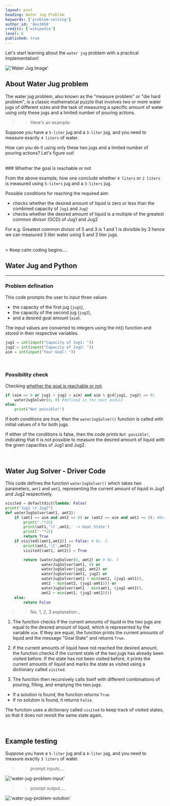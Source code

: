 ```yaml
---
layout: post
heading: Water Jug Problem
keywords: ['problem-solving']
author_id: 'dev3058'
credits: ['wikipedia']
level: 6
published: true
---
```


Let's start learning about the `water jug` problem with a practical implementation!

!['Water Jug Image'](https://boxofnotes.com/wp-content/uploads/2022/11/Water-Jug-Problem-in-Artificial-Intelligence.jpg)


## About Water Jug problem

The water jug problem, also known as the "measure problem" or "die hard problem", is a classic mathematical puzzle that involves two or more water jugs of different sizes and the task of measuring a specific amount of water using only these jugs and a limited number of pouring actions. 

>>Here's an example: 

Suppose you have a `5-liter` jug and a `3-liter` jug, and you need to measure exactly `4 liters` of water. 

How can you do it using only these two jugs and a limited number of pouring actions? Let's figure out!

<br/>
### Whether the goal is reachable or not 

From the above example, how one conclude whether `4 liters` or `2 liters` is measured using `5-liters` jug and a `3-liters` jug.

Possible conditions for reaching the required aim:

- checks whether the desired amount of liquid is zero or less than the combined capacity of `Jug1` and `Jug2`
- checks whether the desired amount of liquid is a multiple of the greatest common divisor (GCD) of Jug1 and Jug2 

For e.g. Greatest common divisor of 5 and 3 is 1 and 1 is divisible by 3 hence we can measured 3 liter water using 5 and 3 liter jugs.

<br/>
> Keep calm coding begins....

## Water Jug and Python
<hr>

### Problem defination 

This code prompts the user to input three values 

- the capacity of the first jug (`jug1`),
- the capacity of the second jug (`jug2`), 
- and a desired goal amount (`aim`). 

The input values are converted to integers using the int() function and stored in their respective variables.

```python
jug1 = int(input("Capacity of Jug1: "))
jug2 = int(input("Capacity of Jug2: "))
aim = int(input("Your Goal: "))
```
<br/>

### Possibility check 

Checking [whether the goal is reachable or not](#whether-the-goal-is-reachable-or-not). 

```python
if (aim == 0 or jug1 + jug2 > aim) and aim % gcd(jug1, jug2) == 0:
    waterJugSolver(0, 0) #defined in the next module
else:
    print("Not possible!")
```

If both conditions are true, then the `waterJugSolver()` function is called with initial values of `0` for both jugs.

If either of the conditions is false, then the code prints `Not possible!`, indicating that it is not possible to measure the desired amount of liquid with the given capacities of Jug1 and Jug2.

<br/>


## Water Jug Solver - Driver Code

This code defines the function `waterJugSolver()` which takes two parameters, `amt1` and `amt2`, representing the current amount of liquid in Jug1 and Jug2 respectively.

```python
visited = defaultdict(lambda: False)
print("Jug1 \t Jug2")
def waterJugSolver(amt1, amt2): 
    if (amt1 == aim and amt2 == 0) or (amt2 == aim and amt1 == 0): #No. 1.
        print("-"*25)
        print(amt1,'\t',amt2,' -> Goal State')
        print("-"*25)
        return True
    if visited[(amt1,amt2)] == False: # No. 2.
        print(amt1,'\t',amt2)
        visited[(amt1, amt2)] = True

        return (waterJugSolver(0, amt2) or # No. 3
                waterJugSolver(amt1, 0) or
                waterJugSolver(jug1, amt2) or
                waterJugSolver(amt1, jug2) or
                waterJugSolver(amt1 + min(amt2, (jug1-amt1)),
                amt2 - min(amt2, (jug1-amt1))) or
                waterJugSolver(amt1 - min(amt1, (jug2-amt2)),
                amt2 + min(amt1, (jug2-amt2))))    
    else:
        return False
```
>>No. 1, 2, 3 explanation...

1. The function checks if the current amounts of liquid in the two jugs are equal to the desired amount of liquid, which is represented by the variable `aim`. If they are equal, the function prints the current amounts of liquid and the message "Goal State" and returns `True`.

2. If the current amounts of liquid have not reached the desired amount, the function checks if the current state of the two jugs has already been visited before. If the state has not been visited before, it prints the current amounts of liquid and marks the state as visited using a dictionary called `visited`.

3. The function then recursively calls itself with different combinations of pouring, filling, and emptying the two jugs.
- If a solution is found, the function returns `True`. 
- If no solution is found, it returns `False`. 

The function uses a dictionary called `visited` to keep track of visited states, so that it does not revisit the same state again.

<br/>

## Example testing

Suppose you have a `5-liter` jug and a `4-liter` jug, and you need to measure exactly `3 liters` of water. 

>>prompt inputs....

!['water-jug-problem-input'](../../../image/water-jug-problem-input.png)

>>prompt output....

!['water-jug-problem-solution'](../../../image/water-jug-problem-solution.png)
